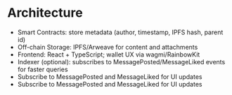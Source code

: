 # Architecture

- Smart Contracts: store metadata (author, timestamp, IPFS hash, parent id)
- Off-chain Storage: IPFS/Arweave for content and attachments
- Frontend: React + TypeScript; wallet UX via wagmi/RainbowKit
- Indexer (optional): subscribes to MessagePosted/MessageLiked events for faster queries
- Subscribe to MessagePosted and MessageLiked for UI updates
- Subscribe to MessagePosted and MessageLiked for UI updates
